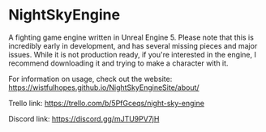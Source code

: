# NightSkyEngine
A fighting game engine written in Unreal Engine 5. Please note that this is incredibly early in development, and has several missing pieces and major issues. While it is not production ready, if you're interested in the engine, I recommend downloading it and trying to make a character with it. 

For information on usage, check out the website: https://wistfulhopes.github.io/NightSkyEngineSite/about/

Trello link: https://trello.com/b/5PfGceqs/night-sky-engine

Discord link: https://discord.gg/mJTU9PV7jH
